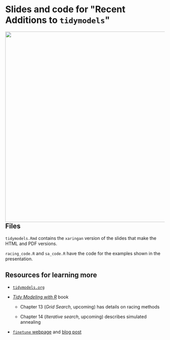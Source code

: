 # Slides and code for "Recent Additions to `tidymodels`"

<p><a href="url"><img src="images/tidymodels_wall_really_long.png" align="left" width="600" ></a></p>


## Files


`tidymodels.Rmd` contains the `xaringan` version of the slides that make the HTML and PDF versions. 

`racing_code.R` and `sa_code.R` have the code for the examples shown in the presentation. 


## Resources for learning more

 * [`tidymodels.org`](https://www.tidymodels.org/)

 * [_Tidy Modeling with R_](https://www.tmwr.org/) book
   
    - Chapter 13 (_Grid Search_, upcoming) has details on racing methods
    
    - Chapter 14 (_Iterative search_, upcoming) describes simulated annealing

 * [`finetune` webpage](https://finetune.tidymodels.org/) and [blog post](https://www.tidyverse.org/blog/2020/12/finetune-0-0-1/)

 

